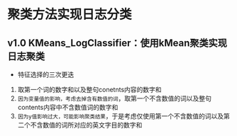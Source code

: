 # 聚类方法实现日志分类

## v1.0 KMeans_LogClassifier：使用kMean聚类实现日志聚类
- 特征选择的三次更迭
1. 取第一个词的数字和以及整句conetnts内容的数字和
2. `因为变量值的影响，考虑去掉含有数值的词`，取第一个不含数值的词以及整句contents内容中不含数值词的数字和
3. `因为y值影响过大，可能影响聚类结果`，于是考虑仅使用第一个不含数值的词以及第二个不含数值的词所对应的英文字目的数字和